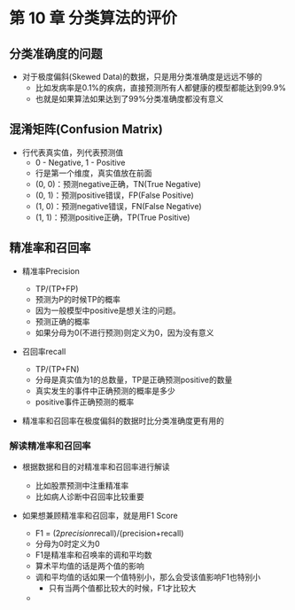# 第 10 章 分类算法的评价

## 分类准确度的问题

- 对于极度偏斜(Skewed Data)的数据，只是用分类准确度是远远不够的
  - 比如发病率是0.1%的疾病，直接预测所有人都健康的模型都能达到99.9%
  - 也就是如果算法如果达到了99%分类准确度都没有意义

## 混淆矩阵(Confusion Matrix)

- 行代表真实值，列代表预测值
  - 0 - Negative, 1 - Positive
  - 行是第一个维度，真实值放在前面
  - (0, 0)：预测negative正确，TN(True Negative)
  - (0, 1)：预测positive错误，FP(False Positive)
  - (1, 0)：预测negative错误，FN(False Negative)
  - (1, 1)：预测positive正确，TP(True Positive)

## 精准率和召回率

- 精准率Precision
  - TP/(TP+FP)
  - 预测为P的时候TP的概率
  - 因为一般模型中positive是想关注的问题。
  - 预测正确的概率
  - 如果分母为0(不进行预测)则定义为0，因为没有意义

- 召回率recall
  - TP/(TP+FN)
  - 分母是真实值为1的总数量，TP是正确预测positive的数量
  - 真实发生的事件中正确预测的概率是多少
  - positive事件正确预测的概率

- 精准率和召回率在极度偏斜的数据时比分类准确度更有用的

### 解读精准率和召回率

- 根据数据和目的对精准率和召回率进行解读
  - 比如股票预测中注重精准率
  - 比如病人诊断中召回率比较重要

- 如果想兼顾精准率和召回率，就是用F1 Score
  - F1 =  (2*precision*recall)/(precision+recall)
  - 分母为0时定义为0
  - F1是精准率和召唤率的调和平均数
  - 算术平均值的话是两个值的影响
  - 调和平均值的话如果一个值特别小，那么会受该值影响F1也特别小
    - 只有当两个值都比较大的时候，F1才比较大
  - 